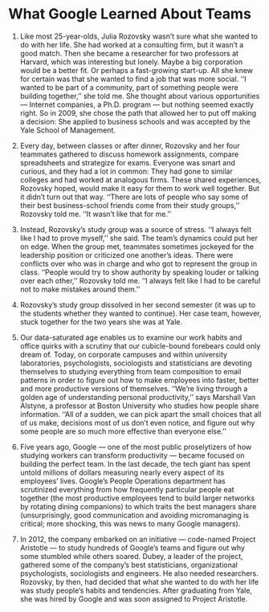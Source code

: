 
# What Google Learned About Teams

1. Like most 25-year-olds, Julia Rozovsky wasn’t sure what she wanted to do with her life. She had worked at a consulting firm, but it wasn’t a good match. Then she became a researcher for two professors at Harvard, which was interesting but lonely. Maybe a big corporation would be a better fit. Or perhaps a fast-growing start-up. All she knew for certain was that she wanted to find a job that was more social. ‘‘I wanted to be part of a community, part of something people were building together,’’ she told me. She thought about various opportunities — Internet companies, a Ph.D. program — but nothing seemed exactly right. So in 2009, she chose the path that allowed her to put off making a decision: She applied to business schools and was accepted by the Yale School of Management.

2. Every day, between classes or after dinner, Rozovsky and her four teammates gathered to discuss homework assignments, compare spreadsheets and strategize for exams. Everyone was smart and curious, and they had a lot in common: They had gone to similar colleges and had worked at analogous firms. These shared experiences, Rozovsky hoped, would make it easy for them to work well together. But it didn’t turn out that way. ‘‘There are lots of people who say some of their best business-school friends come from their study groups,’’ Rozovsky told me. ‘‘It wasn’t like that for me.’’

3. Instead, Rozovsky’s study group was a source of stress. ‘‘I always felt like I had to prove myself,’’ she said. The team’s dynamics could put her on edge. When the group met, teammates sometimes jockeyed for the leadership position or criticized one another’s ideas. There were conflicts over who was in charge and who got to represent the group in class. ‘‘People would try to show authority by speaking louder or talking over each other,’’ Rozovsky told me. ‘‘I always felt like I had to be careful not to make mistakes around them.’’

4. Rozovsky’s study group dissolved in her second semester (it was up to the students whether they wanted to continue). Her case team, however, stuck together for the two years she was at Yale.

5. Our data-saturated age enables us to examine our work habits and office quirks with a scrutiny that our cubicle-bound forebears could only dream of. Today, on corporate campuses and within university laboratories, psychologists, sociologists and statisticians are devoting themselves to studying everything from team composition to email patterns in order to figure out how to make employees into faster, better and more productive versions of themselves. ‘‘We’re living through a golden age of understanding personal productivity,’’ says Marshall Van Alstyne, a professor at Boston University who studies how people share information. ‘‘All of a sudden, we can pick apart the small choices that all of us make, decisions most of us don’t even notice, and figure out why some people are so much more effective than everyone else.’’

6. Five years ago, Google — one of the most public proselytizers of how studying workers can transform productivity — became focused on building the perfect team. In the last decade, the tech giant has spent untold millions of dollars measuring nearly every aspect of its employees’ lives. Google’s People Operations department has scrutinized everything from how frequently particular people eat together (the most productive employees tend to build larger networks by rotating dining companions) to which traits the best managers share (unsurprisingly, good communication and avoiding micromanaging is critical; more shocking, this was news to many Google managers).

7. In 2012, the company embarked on an initiative — code-named Project Aristotle — to study hundreds of Google’s teams and figure out why some stumbled while others soared. Dubey, a leader of the project, gathered some of the company’s best statisticians, organizational psychologists, sociologists and engineers. He also needed researchers. Rozovsky, by then, had decided that what she wanted to do with her life was study people’s habits and tendencies. After graduating from Yale, she was hired by Google and was soon assigned to Project Aristotle.